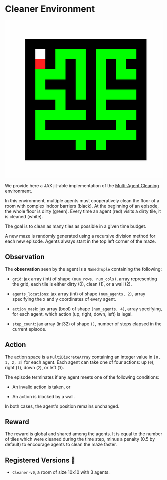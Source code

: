 # Cleaner Environment

<p align="center">
        <img src="../env_anim/cleaner.gif" width="600"/>
</p>

We provide here a JAX jit-able implementation of the [Multi-Agent Cleaning](https://github.com/Bigpig4396/Multi-Agent-Reinforcement-Learning-Environment#multi-agent-cleaner)
environment.

In this environment, multiple agents must cooperatively clean the floor of a room with complex
indoor barriers (black). At the beginning of an episode, the whole floor is dirty (green).
Every time an agent (red) visits a dirty tile, it is cleaned (white).

The goal is to clean as many tiles as possible in a given time budget.

A new maze is randomly generated using a recursive division method for each new episode. Agents
always start in the top left corner of the maze.


## Observation
The **observation** seen by the agent is a `NamedTuple` containing the following:

- `grid`: jax array (int) of shape `(num_rows, num_cols)`, array representing the grid, each tile is
    either dirty (0), clean (1), or a wall (2).

- `agents_locations`: jax array (int) of shape `(num_agents, 2)`, array specifying the x and y
    coordinates of every agent.

- `action_mask`: jax array (bool) of shape `(num_agents, 4)`, array specifying, for each agent,
    which action (up, right, down, left) is legal.

- `step_count`: jax array (int32) of shape `()`, number of steps elapsed in the current episode.


## Action
The action space is a `MultiDiscreteArray` containing an integer value in `[0, 1, 2, 3]` for each
agent. Each agent can take one of four actions: up (`0`), right (`1`), down (`2`), or left (`3`).

The episode terminates if any agent meets one of the following conditions:

- An invalid action is taken, or

- An action is blocked by a wall.

In both cases, the agent's position remains unchanged.


## Reward
The reward is global and shared among the agents. It is equal to the number of tiles which were
cleaned during the time step, minus a penalty (0.5 by default) to encourage agents to clean the
maze faster.


## Registered Versions 📖
- `Cleaner-v0`, a room of size 10x10 with 3 agents.
